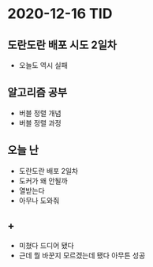 # 2020-12-16 TID

## 도란도란 배포 시도 2일차

- 오늘도 역시 실패

## 알고리즘 공부

- 버블 정렬 개념
- 버블 정렬 과정

## 오늘 난

- 도란도란 배포 2일차
- 도커가 왜 안될까
- 열받는다
- 아무나 도와줘

## +

- 미쳤다 드디어 됐다
- 근데 뭘 바꾼지 모르겠는데 됐다 아무튼 성공
